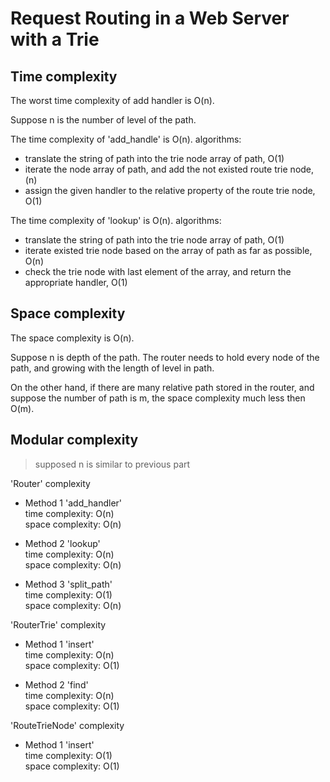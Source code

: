 # Request Routing in a Web Server with a Trie


## Time complexity

The worst time complexity of add handler is O(n).

Suppose n is the number of level of the path.

The time complexity of 'add_handle' is O(n).
algorithms:
 - translate the string of path into the trie node array of path, O(1)
 - iterate the node array of path, and add the not existed route trie node, (n)
 - assign the given handler to the relative property of the route trie node, O(1)

The time complexity of 'lookup' is O(n).
algorithms:
 - translate the string of path into the trie node array of path, O(1)
 - iterate existed trie node based on the array of path as far as possible, O(n)
 - check the trie node with last element of the array, and return the appropriate handler, O(1)


## Space complexity

The space complexity is O(n).

Suppose n is depth of the path. The router needs to hold every node of the path, 
and growing with the length of level in path.

On the other hand, if there are many relative path stored in the router, 
and suppose the number of path is m, the space complexity much less then O(m). 


## Modular complexity

> supposed n is similar to previous part

'Router' complexity
 - Method 1 'add_handler'  
   time complexity: O(n)  
   space complexity: O(n)

 - Method 2 'lookup'  
   time complexity: O(n)  
   space complexity: O(n)

 - Method 3 'split_path'  
   time complexity: O(1)  
   space complexity: O(n)

'RouterTrie' complexity
 - Method 1 'insert'  
   time complexity: O(n)  
   space complexity: O(1)
   
 - Method 2 'find'  
   time complexity: O(n)  
   space complexity: O(1)

'RouteTrieNode' complexity
 - Method 1 'insert'  
   time complexity: O(1)  
   space complexity: O(1)